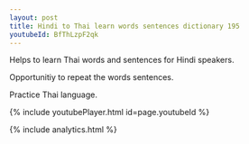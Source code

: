 ```yaml
---
layout: post
title: Hindi to Thai learn words sentences dictionary 195 
youtubeId: BfThLzpF2qk
---
```

 
 
Helps to learn Thai words and sentences for Hindi speakers.

Opportunitiy to repeat the words sentences. 

Practice Thai language. 
 
{% include youtubePlayer.html id=page.youtubeId %}
 
 
{% include analytics.html %}